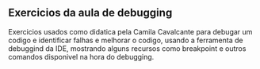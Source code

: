 ## Exercicios da aula de debugging

Exercicios usados como didatica pela Camila Cavalcante para debugar um codigo e identificar falhas e melhorar o codigo, usando a ferramenta de debuggind da IDE, mostrando alguns recursos como breakpoint e outros comandos disponivel na hora do debugging.


